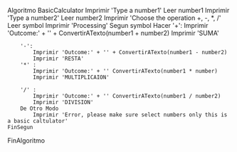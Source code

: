 Algoritmo BasicCalculator
	Imprimir 'Type a number1'
	Leer number1
	Imprimir 'Type a number2'
	Leer number2
	Imprimir 'Choose the operation +, -, *, /'
	Leer symbol
	Imprimir 'Processing' 
	Segun symbol Hacer
		'+':
			Imprimir 'Outcome:' + '' + ConvertirATexto(number1 + number2)
			Imprimir 'SUMA'
			
		'-':
			Imprimir 'Outcome:' + '' + ConvertirATexto(number1 - number2)
			Imprimir 'RESTA'
		'*' :
			Imprimir 'Outcome:' + '' ConvertirATexto(number1 * number)
			Imprimir 'MULTIPLICAION'
			
		'/' :
			Imprimir 'Outcome:' + '' ConvertirATexto(number1 / number2)
			Imprimir 'DIVISION'
		De Otro Modo 
			Imprimir 'Error, please make sure select numbers only this is a basic caltulator'
	FinSegun
FinAlgoritmo
